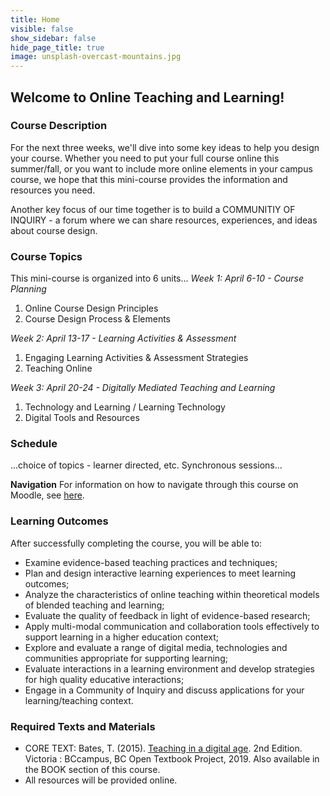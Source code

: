 ```yaml
---
title: Home
visible: false
show_sidebar: false
hide_page_title: true
image: unsplash-overcast-mountains.jpg
---
```


## Welcome to Online Teaching and Learning!

### Course Description
For the next three weeks, we'll dive into some key ideas to help you design your course.  Whether you need to put your full course online this summer/fall, or you want to include more online elements in your campus course, we hope that this mini-course provides the information and resources you need.

Another key focus of our time together is to build a COMMUNITIY OF INQUIRY - a forum where we can share resources, experiences, and ideas about course design.


### Course Topics
This mini-course is organized into 6 units...
*Week 1: April 6-10 - Course Planning*
  1. Online Course Design Principles
  1. Course Design Process & Elements

*Week 2: April 13-17 - Learning Activities & Assessment*
  1. Engaging Learning Activities & Assessment Strategies
  1. Teaching Online

*Week 3: April 20-24 - Digitally Mediated Teaching and Learning*
 1. Technology and Learning / Learning Technology
 1. Digital Tools and Resources


### Schedule
...choice of topics - learner directed, etc.
Synchronous sessions...

**Navigation**
For information on how to navigate through this course on Moodle, see [here](http://create.twu.ca/help/moodle).



### Learning Outcomes

After successfully completing the course, you will be able to:
- Examine evidence-based teaching practices and techniques;
- Plan and design interactive learning experiences to meet learning outcomes;
- Analyze the characteristics of online teaching within theoretical models of blended teaching and learning;
- Evaluate the quality of feedback in light of evidence-based research;
- Apply multi-modal communication and collaboration tools effectively to support learning in a higher education context;
- Explore and evaluate a range of digital media, technologies and communities appropriate for supporting learning;
- Evaluate interactions in a learning environment and develop strategies for high quality educative interactions;
- Engage in a Community of Inquiry and discuss applications for your learning/teaching context.


### **Required** Texts and Materials
- CORE TEXT: Bates, T. (2015). [Teaching in a digital age](https://pressbooks.bccampus.ca/teachinginadigitalagev2/). 2nd Edition. Victoria : BCcampus, BC Open Textbook Project, 2019.  Also available in the BOOK section of this course.
- All resources will be provided online.
